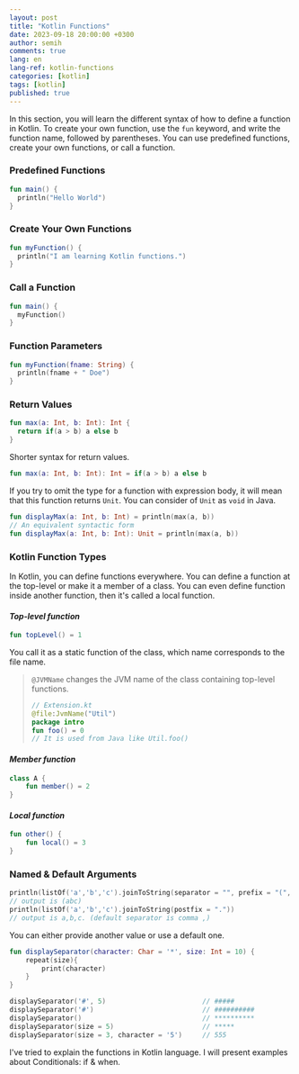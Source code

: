 ```yaml
---
layout: post
title: "Kotlin Functions"
date: 2023-09-18 20:00:00 +0300
author: semih
comments: true
lang: en
lang-ref: kotlin-functions
categories: [kotlin]
tags: [kotlin]
published: true
---
```

In this section, you will learn the different syntax of how to define a function in Kotlin. To create your own function, use the `fun` keyword, and write the function name, followed by parentheses.
You can use predefined functions, create your own functions, or call a function.

### Predefined Functions
```kotlin
fun main() {
  println("Hello World")
}
```
### Create Your Own Functions
```kotlin
fun myFunction() {
  println("I am learning Kotlin functions.")
}
```
### Call a Function
```kotlin
fun main() {
  myFunction()
}
```
### Function Parameters
```kotlin
fun myFunction(fname: String) {
  println(fname + " Doe")
}
```
### Return Values
```kotlin
fun max(a: Int, b: Int): Int {
  return if(a > b) a else b
}
```
Shorter syntax for return values.
```kotlin
fun max(a: Int, b: Int): Int = if(a > b) a else b
```
If you try to omit the type for a function with expression body, it will mean that this function returns `Unit`. You can consider of `Unit` as `void` in Java.
```kotlin
fun displayMax(a: Int, b: Int) = println(max(a, b))
// An equivalent syntactic form
fun displayMax(a: Int, b: Int): Unit = println(max(a, b))
```

### Kotlin Function Types
In Kotlin, you can define functions everywhere. You can define a function at the  top-level or make it a member of a class.
You can even define function inside another function, then it's called a local function.
#### ___Top-level function___
```kotlin
fun topLevel() = 1
```
You call it as a static function of the class, which name corresponds to the file name.
> `@JVMName` changes the JVM name of the class containing top-level functions.
> ```kotlin
> // Extension.kt
> @file:JvmName("Util")
> package intro
> fun foo() = 0
> // It is used from Java like Util.foo()
> ```

#### ___Member function___
```kotlin
class A {
    fun member() = 2
}
```
#### ___Local function___
```kotlin
fun other() {
    fun local() = 3
}
```

### Named & Default Arguments
```kotlin
println(listOf('a','b','c').joinToString(separator = "", prefix = "(", postfix = ")"))
// output is (abc)
println(listOf('a','b','c').joinToString(postfix = "."))
// output is a,b,c. (default separator is comma ,)
```

You can either provide another value or use a default one.
```kotlin
fun displaySeparator(character: Char = '*', size: Int = 10) {
    repeat(size){
        print(character)
    }
}

displaySeparator('#', 5)                        // #####
displaySeparator('#')                           // ##########
displaySeparator()                              // **********
displaySeparator(size = 5)                      // *****
displaySeparator(size = 3, character = '5')     // 555
```
I've tried to explain the functions in Kotlin language. I will present examples about Conditionals: if & when.
